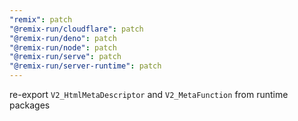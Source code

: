 ```yaml
---
"remix": patch
"@remix-run/cloudflare": patch
"@remix-run/deno": patch
"@remix-run/node": patch
"@remix-run/serve": patch
"@remix-run/server-runtime": patch
---
```


re-export `V2_HtmlMetaDescriptor` and `V2_MetaFunction` from runtime packages
